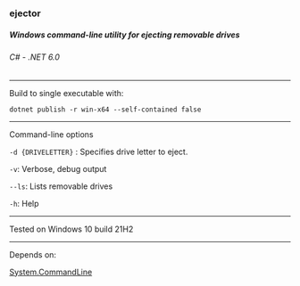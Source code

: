### ejector
##### Windows command-line utility for ejecting removable drives
###### C# - .NET 6.0

------------

Build to single executable with:

`dotnet publish -r win-x64 --self-contained false`

------------

Command-line options

`-d {DRIVELETTER}` : Specifies drive letter to eject.

`-v`: Verbose, debug output

`--ls`: Lists removable drives

`-h`: Help

------------

Tested on Windows 10 build 21H2

------------

Depends on:

[System.CommandLine](https://github.com/dotnet/command-line-api "System.CommandLine")

